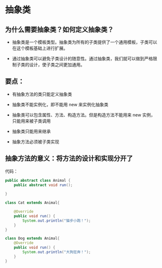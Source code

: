 # 抽象类

## 为什么需要抽象类？如何定义抽象类？

+ 抽象类是一个模板类型。抽象类为所有的子类提供了一个通用模板，子类可以在这个模板基础上进行扩展。

+ 通过抽象类可以避免子类设计的随意性。通过抽象类，我们就可以做到严格限制子类的设计，使子类之间更加通用。

## 要点：

+ 有抽象方法的类只能定义抽象类

+ 抽象类不能实例化，即不能用 new 来实例化抽象类

+ 抽象类可以包含属性、方法、构造方法。但是构造方法不能用来 new 实例，只能用来被子类调用

+ 抽象类只能用来继承

+ 抽象方法必须被子类实现

## 抽象方法的意义：**将方法的设计和实现分开了**

代码：

```java
public abstract class Animal {
    public abstract void run();
    
}

class Cat extends Animal{

    @Override
    public void run() {
        System.out.println("猫步小跑！");
    }
}

class Dog extends Animal{
    @Override
    public void run() {
        System.out.println("大狗狂奔！");
    }
}
```
